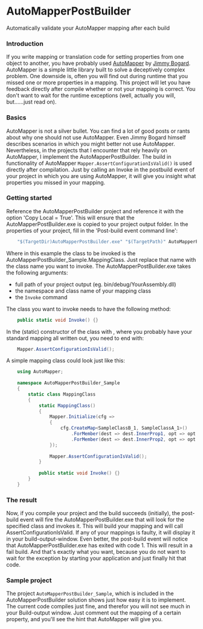 # AutoMapperPostBuilder
Automatically validate your AutoMapper mapping after each build
### Introduction
If you write mapping or translation code for setting properties from one object to another, you have probably used [AutoMapper](http://automapper.org) by [Jimmy Bogard](https://github.com/jbogard). AutoMapper is a simple little library built to solve a deceptively complex problem. One downside is, often you will find out during runtime that you missed one or more properties in a mapping. This project will let you have feedback directly after compile whether or not your mapping is correct. You don't want to wait for the runtime exceptions (well, actually you will, but......just read on).

### Basics
AutoMapper is not a silver bullet. You can find a lot of good posts or rants about why one should not use AutoMapper. Even Jimmy Bogard himself describes scenarios in which you might better not use AutoMapper. Nevertheless, in the projects that I encounter that rely heavily on AutoMapper, I implement the AutoMapperPostBuilder.
The build in functionality of AutoMapper `Mapper.AssertConfigurationIsValid()` is used directly after compilation. Just by calling an Invoke in the postbuild event of your project in which you are using AutoMapper, it will give you insight what properties you missed in your mapping. 

### Getting started
Reference the AutoMapperPostBuilder project and reference it with the option 'Copy Local = True'. This will ensure that the AutoMapperPostBuilder.exe is copied to your project output folder. In the properties of your project, fill in the 'Post-build event command line':
```csharp
    "$(TargetDir)AutoMapperPostBuilder.exe" "$(TargetPath)" AutoMapperPostBuilder_Sample.MappingClass Invoke
```
Where in this example the class to be invoked is the AutoMapperPostBuilder_Sample.MappingClass. Just replace that name with the class name you want to invoke.
The AutoMapperPostBuilder.exe takes the following arguments:
* full path of your project output (eg. bin/debug/YourAssembly.dll)
* the namespace and class name of your mapping class
* the `Invoke` command

The class you want to invoke needs to have the following method:
```csharp
    public static void Invoke() {}
```
In the (static) constructor of the class with , where you probably have your standard mapping all written out, you need to end with:
```csharp
    Mapper.AssertConfigurationIsValid();
```

A simple mapping class could look just like this:
```csharp
    using AutoMapper;
    
    namespace AutoMapperPostBuilder_Sample
    {
        static class MappingClass
        {
            static MappingClass()
            {            
                Mapper.Initialize(cfg =>
                {
                    cfg.CreateMap<SampleClassB_1, SampleClassA_1>()                                        
                        .ForMember(dest => dest.InnerProp1, opt => opt.MapFrom(src => src.InnerProp10))
                        .ForMember(dest => dest.InnerProp2, opt => opt.MapFrom(src => src.InnerProp20));
                });
                
                Mapper.AssertConfigurationIsValid();
            }
    
            public static void Invoke() {}        
        }
    }
```

### The result
Now, if you compile your project and the build succeeds (initially), the post-build event will fire the AutoMapperPostBuilder.exe that will look for the specified class and invokes it. This will build your mapping and will call AssertConfigurationIsValid. If any of your mappings is faulty, it will display it in your build-output-window. 
Even better, the post-build event will notice that AutoMapperPostBuilder.exe has exited with code 1. This will result in a fail build. And that's exactly what you want, because you do not want to wait for the exception by starting your application and just finally hit that code.


### Sample project
The project `AutoMapperPostBuilder_Sample`, which is included in the AutoMapperPostBuilder solution shows just how easy it is to implement. The current code compiles just fine, and therefor you will not see much in your Build-output window. Just comment out the mapping of a certain property, and you'll see the hint that AutoMapper will give you.
